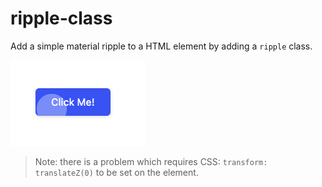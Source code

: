 # ripple-class

Add a simple material ripple to a HTML element by adding a `ripple` class.

![Example](./img/example.png)

> Note: there is a problem which requires CSS: `transform: translateZ(0)` to be set on the element.